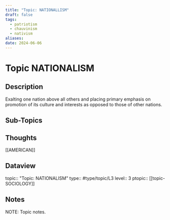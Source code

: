 ```yaml
---
title: "Topic: NATIONALLISM"
draft: false
tags:
  - patriotism
  - chauvinism
  - nativism
aliases: 
date: 2024-06-06
---
```

# Topic NATIONALISM
## Description
Exalting one nation above all others and placing primary emphasis on promotion of its culture and interests as opposed to those of other nations.

## Sub-Topics


## Thoughts
[[AMERICAN]]

## Dataview
topic:: "Topic: NATIONALISM"
type:: #type/topic/L3 
level:: 3
ptopic:: [[topic-SOCIOLOGY]]

## Notes
NOTE: Topic notes.